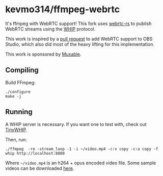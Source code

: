 # kevmo314/ffmpeg-webrtc

It's ffmpeg with WebRTC support! This fork uses [webrtc-rs](https://github.com/webrtc-rs/webrtc) to publish WebRTC streams using the [WHIP](https://datatracker.ietf.org/doc/draft-ietf-wish-whip/) protocol.

This work is inspired by a [pull request](https://github.com/obsproject/obs-studio/pull/7926) to add WebRTC support to OBS Studio, which also did most of the heavy lifting for this implementation.

This work is sponsored by [Muxable](https://www.muxable.com/).

## Compiling

Build FFmpeg:

```
./configure
make -j
```

## Running

A WHIP server is necessary. If you want one to test with, check out [TinyWHIP](https://github.com/kevmo314/tinywhip).

Then, run:

```
./ffmpeg  -re -stream_loop -1 -i ~/video.mp4 -c:v copy -c:a copy -f whip http://localhost:8080
```

Where `~/video.mp4` is an h264 + opus encoded video file. Some sample videos can be downloaded [here](https://test-videos.co.uk/bigbuckbunny/mp4-h264).
